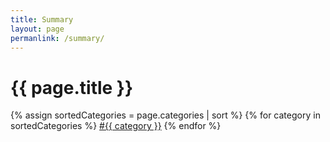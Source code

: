 ```yaml
---
title: Summary
layout: page
permanlink: /summary/
---
```


<h1>{{ page.title }}</h1>
<div class="tags">
    {% assign sortedCategories = page.categories | sort %}
    {% for category in sortedCategories %}
        <span class="tag">
            <a href="/category/{{ category }}">#{{ category }}</a>
        </span>
    {% endfor %}
</div>
